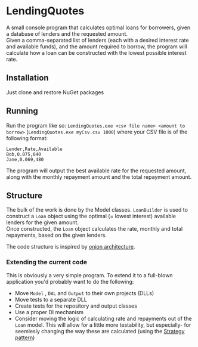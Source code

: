 # LendingQuotes
A small console program that calculates optimal loans for borrowers, given a database of lenders and the requested amount.  
Given a comma-separated list of lenders (each with a desired interest rate and available funds), and the amount required to borrow, the program will calculate how a loan can be constructed with the lowest possible interest rate.  

## Installation
Just clone and restore NuGet packages

## Running
Run the program like so: `LendingQuotes.exe <csv file name> <amount to borrow>` (`LendingQuotes.exe myCsv.csv 1000`)
where your CSV file is of the following format:
```
Lender,Rate,Available
Bob,0.075,640
Jane,0.069,480
```

The program will output the best available rate for the requested amount, along with the monthly repayment amount and the total repayment amount.

## Structure
The bulk of the work is done by the Model classes.
`LoanBuilder` is used to construct a `Loan` object using the optimal (= lowest interest) available lenders for the given amount.  
Once constructed, the `Loan` object calculates the rate, monthly and total repayments, based on the given lenders.

The code structure is inspired by [onion architecture](http://jeffreypalermo.com/blog/the-onion-architecture-part-1/).

### Extending the current code
This is obviously a very simple program. To extend it to a full-blown application you'd probably want to do the following:
+ Move `Model` , `DAL` and `Output` to their own projects (DLLs)
+ Move tests to a separate DLL
+ Create tests for the repository and output classes
+ Use a proper DI mechanism
+ Consider moving the logic of calculating rate and repayments out of the `Loan` model. This will allow for a little more testability, but especially- for seemlesly changing the way these are calculated (using the [Strategy pattern](http://www.oodesign.com/strategy-pattern.html))

